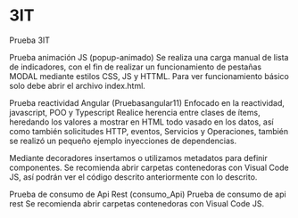 # 3IT
Prueba 3IT

Prueba animación JS (popup-animado)
Se realiza una carga manual de lista de indicadores, con el fin de realizar un funcionamiento de pestañas MODAL mediante estilos CSS, JS y HTTML.
Para ver funcionamiento básico solo debe abrir el archivo index.html.

Prueba reactividad Angular (Pruebasangular11)
Enfocado en la reactividad, javascript, POO y Typescript
Realice herencia entre clases de ítems, heredando los valores a mostrar en HTML todo vasado en los datos, así como también solicitudes HTTP, eventos, Servicios y Operaciones, también se realizó un pequeño ejemplo inyecciones de dependencias.

Mediante decoradores insertamos o utilizamos metadatos para definir componentes.
Se recomienda abrir carpetas contenedoras con Visual Code JS, así podrán ver el código descrito anteriormente con lo descrito.

Prueba de consumo de Api Rest (consumo_Api)
Prueba de consumo de api rest 
Se recomienda abrir carpetas contenedoras con Visual Code JS.
